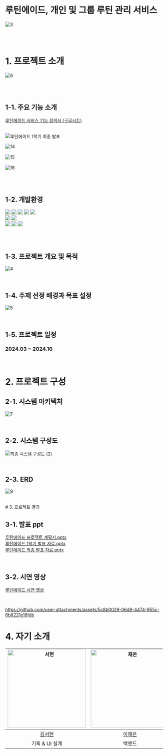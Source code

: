 # 루틴에이드, 개인 및 그룹 루틴 관리 서비스
![3](https://github.com/user-attachments/assets/9189ae11-fd2a-4f09-acb6-291c2834bbe8)
<br><br>

<br>

# 1. 프로젝트 소개
![6](https://github.com/user-attachments/assets/36d4b010-8721-4882-9f41-427544fea365)
<br><br>


<br>

## 1-1. 주요 기능 소개

[루틴에이드 서비스 기능 정의서 (구글시트) ](https://docs.google.com/spreadsheets/d/1TlSROv1-MPHrnolNuq4_emAHv3lbYUyuy2SjSVsMH-U/edit?gid=0#gid=0)
<br><br>

![루틴에이드 1학기 최종 발표](https://github.com/user-attachments/assets/07f62718-cee4-40d3-9fe9-c8630c147f12)

![14](https://github.com/user-attachments/assets/d5f9c816-86a8-47da-a99a-5d5cadf33775) <br><br>
![15](https://github.com/user-attachments/assets/6e500e6e-e91d-4dbd-99bb-df678a6c2a43) <br><br>
![16](https://github.com/user-attachments/assets/06d8c90c-5478-484a-9ca5-d126f6f469da) <br><br>

<br>

## 1-2. 개발환경
<img src="https://img.shields.io/badge/java 17-007396?style=for-the-badge&logo=java&logoColor=white"> <img src="https://img.shields.io/badge/spring-6DB33F?style=for-the-badge&logo=spring&logoColor=white"> <img src="https://img.shields.io/badge/mysql-4479A1?style=for-the-badge&logo=mysql&logoColor=white"> <img src="https://img.shields.io/badge/AWS-%23FF9900.svg?style=for-the-badge&logo=amazon-aws&logoColor=white"> <img src="https://img.shields.io/badge/docker-%230db7ed.svg?style=for-the-badge&logo=docker&logoColor=white"><br>
<img src="https://img.shields.io/badge/dart-0175C2?style=for-the-badge&logo=dart&logoColor=white"/> <img src="https://img.shields.io/badge/flutter-02569B?style=for-the-badge&logo=flutter&logoColor=white"/> <br>
<img src="https://img.shields.io/badge/figma-F24E1E?style=for-the-badge&logo=figma&logoColor=white"/> <img src="https://img.shields.io/badge/github-181717?style=for-the-badge&logo=github&logoColor=white"/> <img src="https://img.shields.io/badge/notion-white?style=for-the-badge&logo=notion&logoColor=181717"/>

<br>
<br>


## 1-3. 프로젝트 개요 및 목적
![4](https://github.com/user-attachments/assets/693c0b8b-ba7e-4944-ac4c-4768aff8c00b)

<br>


## 1-4. 주제 선정 배경과 목표 설정
![5](https://github.com/user-attachments/assets/49883435-d67f-47db-a6e1-c3de95244885)

<br>

## 1-5. 프로젝트 일정
### 2024.03 ~ 2024.10 

<br>


# 2. 프로젝트 구성
## 2-1. 시스템 아키텍처
![7](https://github.com/user-attachments/assets/7d1ddbd9-9201-4cfc-91a5-a01cee350979)

<br>

## 2-2.  시스템 구성도
![최종 시스템 구성도 (2)](https://github.com/user-attachments/assets/24fd223c-4051-40fd-bb5d-660ba9390290)

<br>

## 2-3. ERD
![9](https://github.com/user-attachments/assets/9293c886-a5b8-4707-b8fb-98b92e317b24)

<br>
# 3. 프로젝트 결과

## 3-1. 발표 ppt
[루틴에이드 프로젝트 계획서.pptx](https://github.com/user-attachments/files/17792055/default.pptx) <br>
[루틴에이드 1학기 발표 자료.pptx](https://github.com/user-attachments/files/15935400/1.pptx) <br>
[루틴에이드 최종 발표 자료.pptx](https://github.com/user-attachments/files/17737300/ACE_.pptx)

<br>

## 3-2. 시연 영상
[루틴에이드 시연 영상](https://www.youtube.com/watch?v=O76uwMt1_LQ&t=1s)

<br>

https://github.com/user-attachments/assets/5c8b0029-06d8-4474-955c-6b8221e19fdb


# 4. 자기 소개

| <img width="250px" alt="서현" src="https://avatars.githubusercontent.com/u/118911251?v=4"> | <img width="250px" alt="채은" src="https://avatars.githubusercontent.com/u/109871579?v=4"> | <img width="250px" alt="가은" src="https://avatars.githubusercontent.com/u/127672696?v=4">  | <img width="250px" alt="윤정" src="https://avatars.githubusercontent.com/u/129257050?v=4"> |
|:----------------------------------------------------------------------------------------:|:-----------:|:------------------------------------:|:----------------------------------------------------------------------------------------:|
|                           [김서현](https://github.com/khoikangim)                           |     [이채은](https://github.com/ChaeAg)     | [박가은](https://github.com/gaeunpark7) |                           [이윤정](https://github.com/yjlee0321)                            |
|                                        기획 & UI 설계                                        |     백엔드     |                프론트엔드                 |                                          프론트엔드                                           |


